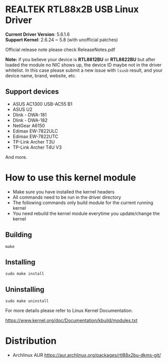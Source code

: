 # REALTEK RTL88x2B USB Linux Driver  
**Current Driver Version**: 5.6.1.6  
**Support Kernel**: 2.6.24 ~ 5.8 (with unofficial patches)  

Official release note please check ReleaseNotes.pdf  

**Note:** if you believe your device is **RTL8812BU** or **RTL8822BU** but after loaded the module no NIC shows up, the device ID maybe not in the driver whitelist. In this case please submit a new issue with `lsusb` result, and your device name, brand, website, etc.

## Support devices
* ASUS AC1300 USB-AC55 B1
* ASUS U2
* Dlink - DWA-181
* Dlink - DWA-182
* NetGear A6150
* Edimax EW-7822ULC
* Edimax EW-7822UTC
* TP-Link Archer T3U
* TP-Link Archer T4U V3

And more.

# How to use this kernel module
* Make sure you have installed the kernel headers
* All commands need to be run in the driver directory
* The following commands only build module for the current running kernel
* You need rebuild the kernel module everytime you update/change the kernel
## Building
```
make
```

## Installing
```
sudo make install
```

## Uninstalling
```
sudo make uninstall
```


For more details please refer to Linux Kernel Documentation.

https://www.kernel.org/doc/Documentation/kbuild/modules.txt


# Distribution
* Archlinux AUR https://aur.archlinux.org/packages/rtl88x2bu-dkms-git/
